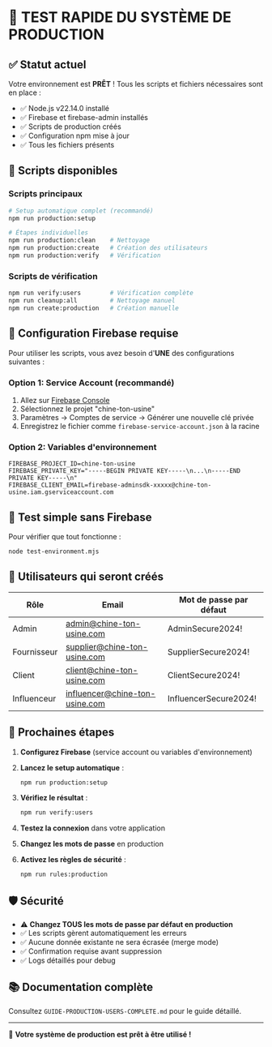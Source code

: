 # 🚀 TEST RAPIDE DU SYSTÈME DE PRODUCTION

## ✅ Statut actuel

Votre environnement est **PRÊT** ! Tous les scripts et fichiers nécessaires sont en place :

- ✅ Node.js v22.14.0 installé
- ✅ Firebase et firebase-admin installés  
- ✅ Scripts de production créés
- ✅ Configuration npm mise à jour
- ✅ Tous les fichiers présents

## 🎯 Scripts disponibles

### Scripts principaux
```bash
# Setup automatique complet (recommandé)
npm run production:setup

# Étapes individuelles  
npm run production:clean    # Nettoyage
npm run production:create   # Création des utilisateurs
npm run production:verify   # Vérification
```

### Scripts de vérification
```bash
npm run verify:users        # Vérification complète
npm run cleanup:all         # Nettoyage manuel  
npm run create:production   # Création manuelle
```

## 🔑 Configuration Firebase requise

Pour utiliser les scripts, vous avez besoin d'**UNE** des configurations suivantes :

### Option 1: Service Account (recommandé)
1. Allez sur [Firebase Console](https://console.firebase.google.com/)
2. Sélectionnez le projet "chine-ton-usine"
3. Paramètres → Comptes de service → Générer une nouvelle clé privée
4. Enregistrez le fichier comme `firebase-service-account.json` à la racine

### Option 2: Variables d'environnement
```env
FIREBASE_PROJECT_ID=chine-ton-usine
FIREBASE_PRIVATE_KEY="-----BEGIN PRIVATE KEY-----\n...\n-----END PRIVATE KEY-----\n"
FIREBASE_CLIENT_EMAIL=firebase-adminsdk-xxxxx@chine-ton-usine.iam.gserviceaccount.com
```

## 🧪 Test simple sans Firebase

Pour vérifier que tout fonctionne :

```bash
node test-environment.mjs
```

## 👥 Utilisateurs qui seront créés

| Rôle | Email | Mot de passe par défaut |
|------|-------|------------------------|
| Admin | admin@chine-ton-usine.com | AdminSecure2024! |
| Fournisseur | supplier@chine-ton-usine.com | SupplierSecure2024! |
| Client | client@chine-ton-usine.com | ClientSecure2024! |
| Influenceur | influencer@chine-ton-usine.com | InfluencerSecure2024! |

## 🚀 Prochaines étapes

1. **Configurez Firebase** (service account ou variables d'environnement)

2. **Lancez le setup automatique** :
   ```bash
   npm run production:setup
   ```

3. **Vérifiez le résultat** :
   ```bash
   npm run verify:users
   ```

4. **Testez la connexion** dans votre application

5. **Changez les mots de passe** en production

6. **Activez les règles de sécurité** :
   ```bash
   npm run rules:production
   ```

## 🛡️ Sécurité

- ⚠️ **Changez TOUS les mots de passe par défaut en production**
- ✅ Les scripts gèrent automatiquement les erreurs
- ✅ Aucune donnée existante ne sera écrasée (merge mode)  
- ✅ Confirmation requise avant suppression
- ✅ Logs détaillés pour debug

## 📚 Documentation complète

Consultez `GUIDE-PRODUCTION-USERS-COMPLETE.md` pour le guide détaillé.

---

🎉 **Votre système de production est prêt à être utilisé !**
